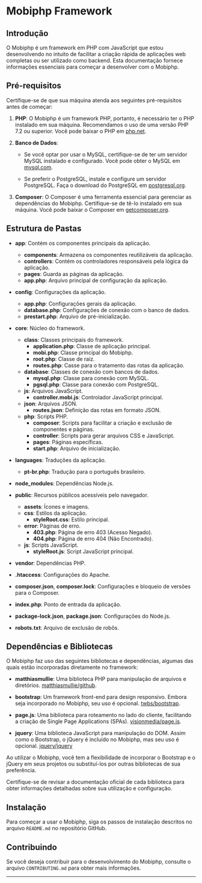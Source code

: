 # Mobiphp Framework

## Introdução

O Mobiphp é um framework em PHP com JavaScript que estou desenvolvendo no intuito de facilitar a criação rápida de aplicações web completas ou ser utilizado como backend. Esta documentação fornece informações essenciais para começar a desenvolver com o Mobiphp.

## Pré-requisitos

Certifique-se de que sua máquina atenda aos seguintes pré-requisitos antes de começar:

1. **PHP**: O Mobiphp é um framework PHP, portanto, é necessário ter o PHP instalado em sua máquina. Recomendamos o uso de uma versão PHP 7.2 ou superior. Você pode baixar o PHP em [php.net](https://www.php.net/).

2. **Banco de Dados**:

   - Se você optar por usar o MySQL, certifique-se de ter um servidor MySQL instalado e configurado. Você pode obter o MySQL em [mysql.com](https://www.mysql.com/).

   - Se preferir o PostgreSQL, instale e configure um servidor PostgreSQL. Faça o download do PostgreSQL em [postgresql.org](https://www.postgresql.org/).

3. **Composer**: O Composer é uma ferramenta essencial para gerenciar as dependências do Mobiphp. Certifique-se de tê-lo instalado em sua máquina. Você pode baixar o Composer em [getcomposer.org](https://getcomposer.org/).

## Estrutura de Pastas

- **app**: Contém os componentes principais da aplicação.
  - **components**: Armazena os componentes reutilizáveis da aplicação.
  - **controllers**: Contém os controladores responsáveis pela lógica da aplicação.
  - **pages**: Guarda as páginas da aplicação.
  - **app.php**: Arquivo principal de configuração da aplicação.

- **config**: Configurações da aplicação.
  - **app.php**: Configurações gerais da aplicação.
  - **database.php**: Configurações de conexão com o banco de dados.
  - **prestart.php**: Arquivo de pré-inicialização.

- **core**: Núcleo do framework.
  - **class**: Classes principais do framework.
    - **application.php**: Classe de aplicação principal.
    - **mobi.php**: Classe principal do Mobiphp.
    - **root.php**: Classe de raiz.
    - **routes.php**: Casse para o tratamento das rotas da aplicação.
  - **database**: Classes de conexão com bancos de dados.
    - **mysql.php**: Classe para conexão com MySQL.
    - **pgsql.php**: Classe para conexão com PostgreSQL.
  - **js**: Arquivos JavaScript.
    - **controller.mobi.js**: Controlador JavaScript principal.
  - **json**: Arquivos JSON.
    - **routes.json**: Definição das rotas em formato JSON.
  - **php**: Scripts PHP.
    - **composer**: Scripts para facilitar a criação e exclusão de componentes e páginas.
    - **controller**: Scripts para gerar arquivos CSS e JavaScript.
    - **pages**: Páginas específicas.
    - **start.php**: Arquivo de inicialização.

- **languages**: Traduções da aplicação.
  - **pt-br.php**: Tradução para o português brasileiro.

- **node_modules**: Dependências Node.js.

- **public**: Recursos públicos acessíveis pelo navegador.
  - **assets**: Ícones e imagens.
  - **css**: Estilos da aplicação.
    - **styleRoot.css**: Estilo principal.
  - **error**: Páginas de erro.
    - **403.php**: Página de erro 403 (Acesso Negado).
    - **404.php**: Página de erro 404 (Não Encontrado).
  - **js**: Scripts JavaScript.
    - **styleRoot.js**: Script JavaScript principal.

- **vendor**: Dependências PHP.

- **.htaccess**: Configurações do Apache.

- **composer.json**, **composer.lock**: Configurações e bloqueio de versões para o Composer.

- **index.php**: Ponto de entrada da aplicação.

- **package-lock.json**, **package.json**: Configurações do Node.js.

- **robots.txt**: Arquivo de exclusão de robôs.

## Dependências e Bibliotecas

O Mobiphp faz uso das seguintes bibliotecas e dependências, algumas das quais estão incorporadas diretamente no framework:

- **matthiasmullie**: Uma biblioteca PHP para manipulação de arquivos e diretórios. [matthiasmullie/github](https://github.com/matthiasmullie).

- **bootstrap**: Um framework front-end para design responsivo. Embora seja incorporado no Mobiphp, seu uso é opcional. [twbs/bootstrap](https://github.com/twbs/bootstrap).

- **page.js**: Uma biblioteca para roteamento no lado do cliente, facilitando a criação de Single Page Applications (SPAs).  [visionmedia/page.js](https://github.com/visionmedia/page.js).

- **jquery**: Uma biblioteca JavaScript para manipulação do DOM. Assim como o Bootstrap, o jQuery é incluído no Mobiphp, mas seu uso é opcional. [jquery/jquery](https://github.com/jquery/jquery)

Ao utilizar o Mobiphp, você tem a flexibilidade de incorporar o Bootstrap e o jQuery em seus projetos ou substituí-los por outras bibliotecas de sua preferência.

Certifique-se de revisar a documentação oficial de cada biblioteca para obter informações detalhadas sobre sua utilização e configuração.

## Instalação

Para começar a usar o Mobiphp, siga os passos de instalação descritos no arquivo `README.md` no repositório GitHub.

## Contribuindo

Se você deseja contribuir para o desenvolvimento do Mobiphp, consulte o arquivo `CONTRIBUTING.md` para obter mais informações.

---
